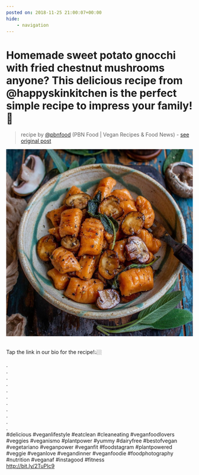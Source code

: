 ```yaml
---
posted on: 2018-11-25 21:00:07+00:00
hide:
    - navigation
---
```


# Homemade sweet potato gnocchi with fried chestnut mushrooms anyone? This delicious recipe from @happyskinkitchen is the perfect simple recipe to impress your family! 🌱⠀ 

> recipe by [@pbnfood](https://www.instagram.com/pbnfood/) 
(PBN Food | Vegan Recipes & Food News) - [see original post](https://instagram.com/p/BqnhwLDF3-n)

![](../img/pbnfood_25-11-2018_2111.png)

⠀  
Tap the link in our bio for the recipe!👆🏼⠀  
⠀  
.⠀  
.⠀  
.⠀  
.⠀  
.⠀  
.⠀  
.⠀  
.⠀  
.⠀  
.⠀  
.⠀  
\#delicious \#veganlifestyle \#eatclean \#cleaneating \#veganfoodlovers \#veggies \#veganismo \#plantpower \#yummy \#dairyfree \#bestofvegan \#vegetariano \#veganpower \#veganfit \#foodstagram \#plantpowered \#veggie \#veganlove \#vegandinner \#veganfoodie \#foodphotography \#nutrition \#veganaf \#instagood \#fitness⠀  
http://bit.ly/2TuPIc9   